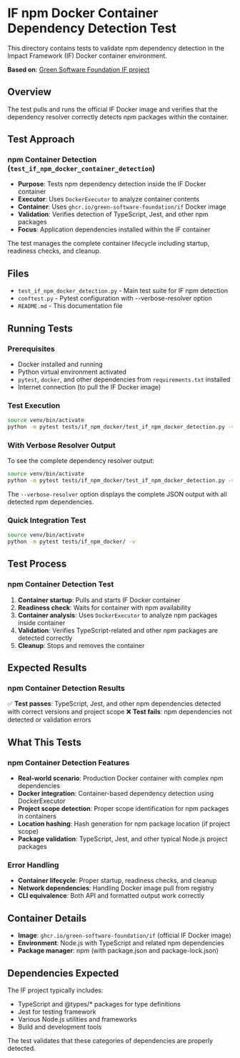 # IF npm Docker Container Dependency Detection Test

This directory contains tests to validate npm dependency detection in the Impact Framework (IF) Docker container environment.

**Based on**: [Green Software Foundation IF project](https://github.com/Green-Software-Foundation/if)

## Overview

The test pulls and runs the official IF Docker image and verifies that the dependency resolver correctly detects npm packages within the container.

## Test Approach

### npm Container Detection (`test_if_npm_docker_container_detection`)

- **Purpose**: Tests npm dependency detection inside the IF Docker container
- **Executor**: Uses `DockerExecutor` to analyze container contents
- **Container**: Uses `ghcr.io/green-software-foundation/if` Docker image
- **Validation**: Verifies detection of TypeScript, Jest, and other npm packages
- **Focus**: Application dependencies installed within the IF container

The test manages the complete container lifecycle including startup, readiness checks, and cleanup.

## Files

- `test_if_npm_docker_detection.py` - Main test suite for IF npm detection
- `conftest.py` - Pytest configuration with --verbose-resolver option
- `README.md` - This documentation file

## Running Tests

### Prerequisites

- Docker installed and running
- Python virtual environment activated
- `pytest`, `docker`, and other dependencies from `requirements.txt` installed
- Internet connection (to pull the IF Docker image)

### Test Execution

```bash
source venv/bin/activate
python -m pytest tests/if_npm_docker/test_if_npm_docker_detection.py -v
```

### With Verbose Resolver Output

To see the complete dependency resolver output:

```bash
source venv/bin/activate
python -m pytest tests/if_npm_docker/test_if_npm_docker_detection.py -v -s --verbose-resolver
```

The `--verbose-resolver` option displays the complete JSON output with all detected npm dependencies.

### Quick Integration Test

```bash
source venv/bin/activate
python -m pytest tests/if_npm_docker/ -v
```

## Test Process

### npm Container Detection Test

1. **Container startup**: Pulls and starts IF Docker container
2. **Readiness check**: Waits for container with npm availability
3. **Container analysis**: Uses `DockerExecutor` to analyze npm packages inside container
4. **Validation**: Verifies TypeScript-related and other npm packages are detected correctly
5. **Cleanup**: Stops and removes the container

## Expected Results

### npm Container Detection Results

✅ **Test passes**: TypeScript, Jest, and other npm dependencies detected with correct versions and project scope
❌ **Test fails**: npm dependencies not detected or validation errors

## What This Tests

### npm Container Detection Features

- **Real-world scenario**: Production Docker container with complex npm dependencies
- **Docker integration**: Container-based dependency detection using DockerExecutor
- **Project scope detection**: Proper scope identification for npm packages in containers
- **Location hashing**: Hash generation for npm package location (if project scope)
- **Package validation**: TypeScript, Jest, and other typical Node.js project packages

### Error Handling

- **Container lifecycle**: Proper startup, readiness checks, and cleanup
- **Network dependencies**: Handling Docker image pull from registry
- **CLI equivalence**: Both API and formatted output work correctly

## Container Details

- **Image**: `ghcr.io/green-software-foundation/if` (official IF Docker image)
- **Environment**: Node.js with TypeScript and related npm dependencies
- **Package manager**: npm (with package.json and package-lock.json)

## Dependencies Expected

The IF project typically includes:

- TypeScript and @types/* packages for type definitions
- Jest for testing framework
- Various Node.js utilities and frameworks
- Build and development tools

The test validates that these categories of dependencies are properly detected.
